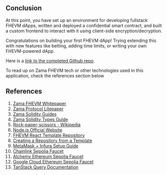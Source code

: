 ## Conclusion

At this point, you have set up an environment for developing fullstack FHEVM dApps, written and deployed a confidential smart contract, and built a custom frontend to interact with it using client-side encryption/decryption.

Congratulations on building your first FHEVM dApp! Trying extending this with new features like betting, adding time limits, or writing your own FHEVM-powered dApp.

Here is a [link to the completed Github repo](https://github.com/ego-errante/hello-fhevm).

To read up on Zama FHEVM tech or other technologies used in this application, check the references section below

## References

1. [Zama FHEVM Whitepaper](https://github.com/zama-ai/fhevm/blob/main/fhevm-whitepaper.pdf)
2. [Zama Protocol Litepaper](https://docs.zama.ai/protocol/zama-protocol-litepaper#technical-details)
3. [Zama Solidity Guides](https://docs.zama.ai/protocol/solidity-guides/)
4. [Zama Solidity Types Guide](https://docs.zama.ai/protocol/solidity-guides/smart-contract/types)
5. [Rock-paper-scissors - Wikipedia](https://en.wikipedia.org/wiki/Rock_paper_scissors)
6. [Node.js Official Website](https://nodejs.org/en)
7. [FHEVM React Template Repository](https://github.com/zama-ai/fhevm-react-template/)
8. [Creating a Repository from a Template](https://docs.github.com/en/repositories/creating-and-managing-repositories/creating-a-repository-from-a-template#creating-a-repository-from-a-template)
9. [MetaMask + Infura Setup Guide](https://docs.metamask.io/services/get-started/infura/)
10. [Chainlink Sepolia Faucet](https://faucets.chain.link/sepolia)
11. [Alchemy Ethereum Sepolia Faucet](https://www.alchemy.com/faucets/ethereum-sepolia)
12. [Google Cloud Ethereum Sepolia Faucet](https://cloud.google.com/application/web3/faucet/ethereum/sepolia)
13. [TanStack Query Documentation](https://tanstack.com/query/latest/docs/framework/react/overview)
